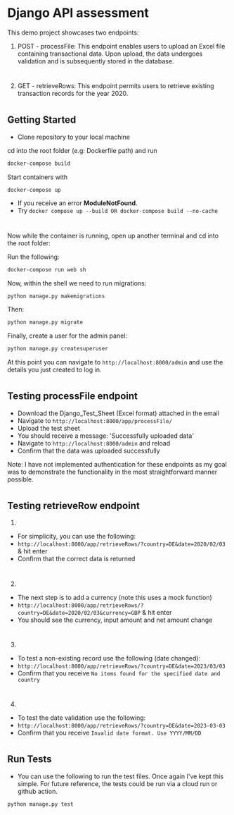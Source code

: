 # Django API assessment 

This demo project showcases two endpoints:

1. POST - processFile: This endpoint enables users to upload an Excel file containing transactional data. Upon upload, the data undergoes validation and is subsequently stored in the database.
#
2. GET - retrieveRows: This endpoint permits users to retrieve existing transaction records for the year 2020.
 
#
## Getting Started

- Clone repository to your local machine 


cd into the root folder (e.g: Dockerfile path) and run
```bash
docker-compose build  
```

Start containers with
```bash
docker-compose up 
```
- If you receive an error **ModuleNotFound**. 
- Try `docker compose up --build OR docker-compose build --no-cache`
#
Now while the container is running, open up another terminal and cd into the root folder:

Run the following:
```bash
docker-compose run web sh
```
Now, within the shell we need to run migrations:
```bash
python manage.py makemigrations
```
Then:
```bash
python manage.py migrate
```

Finally, create a user for the admin panel:
```bash
python manage.py createsuperuser
```

At this point you can navigate to
`http://localhost:8000/admin` and use the details you just created to log in.
#
## Testing processFile endpoint

- Download the Django_Test_Sheet (Excel format) attached in the email
- Navigate to `http://localhost:8000/app/processFile/`
- Upload the test sheet 
- You should receive a message: 'Successfully uploaded data'
- Navigate to `http://localhost:8000/admin` and reload
- Confirm that the data was uploaded successfully

Note: I have not implemented authentication for these endpoints as my goal was to demonstrate the functionality in the most straightforward manner possible.
#
## Testing retrieveRow endpoint

1.
- For simplicity, you can use the following:
- `http://localhost:8000/app/retrieveRows/?country=DE&date=2020/02/03` & hit enter
- Confirm that the correct data is returned
#
2.
- The next step is to add a currency (note this uses a mock function)
- `http://localhost:8000/app/retrieveRows/?country=DE&date=2020/02/03&currency=GBP` & hit enter
- You should see the currency, input amount and net amount change
#
3.
- To test a non-existing record use the following (date changed):
- `http://localhost:8000/app/retrieveRows/?country=DE&date=2023/03/03`
- Confirm that you receive `No items found for the specified date and country`
#
4. 
- To test the date validation use the following: 
- `http://localhost:8000/app/retrieveRows/?country=DE&date=2023-03-03`
- Confirm that you receive `Invalid date format. Use YYYY/MM/DD`
#
## Run Tests
- You can use the following to run the test files. Once again I've kept this simple. For future reference, the tests could be run via a cloud run or github action. 
```bash
python manage.py test
```
